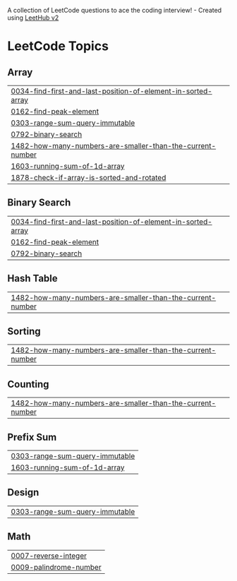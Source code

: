 A collection of LeetCode questions to ace the coding interview! - Created using [LeetHub v2](https://github.com/arunbhardwaj/LeetHub-2.0)
<!---LeetCode Topics Start-->
# LeetCode Topics
## Array
|  |
| ------- |
| [0034-find-first-and-last-position-of-element-in-sorted-array](https://github.com/Siddharth1947/Leetcode_Practice/tree/master/0034-find-first-and-last-position-of-element-in-sorted-array) |
| [0162-find-peak-element](https://github.com/Siddharth1947/Leetcode_Practice/tree/master/0162-find-peak-element) |
| [0303-range-sum-query-immutable](https://github.com/Siddharth1947/Leetcode_Practice/tree/master/0303-range-sum-query-immutable) |
| [0792-binary-search](https://github.com/Siddharth1947/Leetcode_Practice/tree/master/0792-binary-search) |
| [1482-how-many-numbers-are-smaller-than-the-current-number](https://github.com/Siddharth1947/Leetcode_Practice/tree/master/1482-how-many-numbers-are-smaller-than-the-current-number) |
| [1603-running-sum-of-1d-array](https://github.com/Siddharth1947/Leetcode_Practice/tree/master/1603-running-sum-of-1d-array) |
| [1878-check-if-array-is-sorted-and-rotated](https://github.com/Siddharth1947/Leetcode_Practice/tree/master/1878-check-if-array-is-sorted-and-rotated) |
## Binary Search
|  |
| ------- |
| [0034-find-first-and-last-position-of-element-in-sorted-array](https://github.com/Siddharth1947/Leetcode_Practice/tree/master/0034-find-first-and-last-position-of-element-in-sorted-array) |
| [0162-find-peak-element](https://github.com/Siddharth1947/Leetcode_Practice/tree/master/0162-find-peak-element) |
| [0792-binary-search](https://github.com/Siddharth1947/Leetcode_Practice/tree/master/0792-binary-search) |
## Hash Table
|  |
| ------- |
| [1482-how-many-numbers-are-smaller-than-the-current-number](https://github.com/Siddharth1947/Leetcode_Practice/tree/master/1482-how-many-numbers-are-smaller-than-the-current-number) |
## Sorting
|  |
| ------- |
| [1482-how-many-numbers-are-smaller-than-the-current-number](https://github.com/Siddharth1947/Leetcode_Practice/tree/master/1482-how-many-numbers-are-smaller-than-the-current-number) |
## Counting
|  |
| ------- |
| [1482-how-many-numbers-are-smaller-than-the-current-number](https://github.com/Siddharth1947/Leetcode_Practice/tree/master/1482-how-many-numbers-are-smaller-than-the-current-number) |
## Prefix Sum
|  |
| ------- |
| [0303-range-sum-query-immutable](https://github.com/Siddharth1947/Leetcode_Practice/tree/master/0303-range-sum-query-immutable) |
| [1603-running-sum-of-1d-array](https://github.com/Siddharth1947/Leetcode_Practice/tree/master/1603-running-sum-of-1d-array) |
## Design
|  |
| ------- |
| [0303-range-sum-query-immutable](https://github.com/Siddharth1947/Leetcode_Practice/tree/master/0303-range-sum-query-immutable) |
## Math
|  |
| ------- |
| [0007-reverse-integer](https://github.com/Siddharth1947/Leetcode_Practice/tree/master/0007-reverse-integer) |
| [0009-palindrome-number](https://github.com/Siddharth1947/Leetcode_Practice/tree/master/0009-palindrome-number) |
<!---LeetCode Topics End-->
